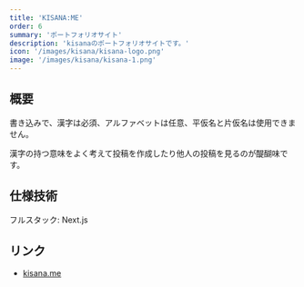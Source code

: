 ```yaml
---
title: 'KISANA:ME'
order: 6
summary: 'ポートフォリオサイト'
description: 'kisanaのポートフォリオサイトです。'
icon: '/images/kisana/kisana-logo.png'
image: '/images/kisana/kisana-1.png'
---
```


## 概要

書き込みで、漢字は必須、アルファベットは任意、平仮名と片仮名は使用できません。

漢字の持つ意味をよく考えて投稿を作成したり他人の投稿を見るのが醍醐味です。

## 仕様技術

フルスタック: Next.js

## リンク

- [kisana.me](https://kisana.me/)